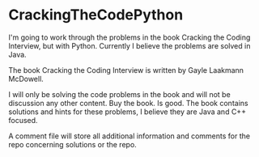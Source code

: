 # CrackingTheCodePython
I'm going to work through the problems in the book Cracking the Coding Interview, but with Python.
Currently I believe the problems are solved in Java.

The book Cracking the Coding Interview is written by Gayle Laakmann McDowell.

I will only be solving the code problems in the book and will not be discussion any other content.
Buy the book.  Is good. 
The book contains solutions and hints for these problems, I believe they are Java and C++ focused.


A comment file will store all additional information and comments for the repo concerning solutions or the repo. 
